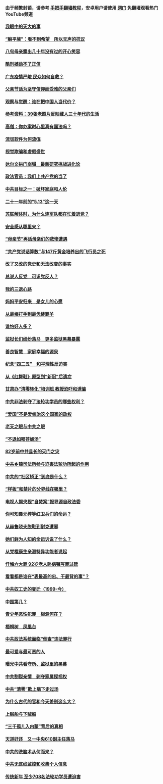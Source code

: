 #### 由于频繁封锁，请参考 [手把手翻墙教程](https://github.com/gfw-breaker/guides/wiki/)，安卓用户请使用 [网门](https://github.com/gfw-breaker/nogfw/blob/master/dl.md?t=07050200) 免翻墙观看热门YouTube频道 

#### [我眼中的天大的事](../pages/19/427619.md?t=07050200) 

#### [“躺平族”：看不到希望　所以无声的抗议](../pages/19/427464.md?t=07050200) 

#### [八旬母亲露出几十年没有过的开心笑容](../pages/19/427429.md?t=07050200) 

#### [酷刑撼动不了正信](../pages/19/427414.md?t=07050200) 

#### [广东疫情严峻 民众如何自救？](../pages/19/427311.md?t=07050200) 

#### [父亲节话为坚守信仰而受难的父亲们](../pages/19/427033.md?t=07050200) 

#### [观察与觉醒：谁在把中国人当代价？](../pages/19/426987.md?t=07050200) 

#### [参考资料：39张老照片反映藏人三十年代的生活](../pages/19/426471.md?t=07050200) 

#### [高僧：你办案时心里真有国法吗？](../pages/19/426530.md?t=07050200) 

#### [流氓软件为何流氓](../pages/19/426531.md?t=07050200) 

#### [视觉欺骗和虚假盛世](../pages/19/426443.md?t=07050200) 

#### [达尔文拱门崩塌　最新研究挑战进化论](../pages/19/426009.md?t=07050200) 

#### [政法官员：我们上共产党的当了](../pages/19/425351.md?t=07050200) 

#### [中共目标之一：破坏家庭和人伦](../pages/19/424454.md?t=07050200) 

#### [二十一年前的“5.13”这一天](../pages/19/424814.md?t=07050200) 

#### [苏联解体时，为什么连军队都在忙着退党？](../pages/19/424335.md?t=07050200) 

#### [安全感从哪里来？](../pages/19/424336.md?t=07050200) 

#### [“母亲节”再话母亲们的悲惨遭遇](../pages/19/424234.md?t=07050200) 

#### [“共产党说话算数”与147斤黄金培养出的飞行员之死](../pages/19/424115.md?t=07050200) 

#### [改了又改的党史和无法改变的事实](../pages/19/424037.md?t=07050200) 

#### [总说人反党　可识党反人？](../pages/19/423820.md?t=07050200) 

#### [我的三退心路](../pages/19/423876.md?t=07050200) 

#### [妈妈平安归来　是女儿的心愿](../pages/19/423947.md?t=07050200) 

#### [从最棒打手到最优替罪羊](../pages/19/423819.md?t=07050200) 

#### [谁怕好人多？](../pages/19/423774.md?t=07050200) 

#### [监狱长们纷纷落马　更多监狱黑幕暴露](../pages/19/423787.md?t=07050200) 

#### [善良智慧　家庭幸福的源泉](../pages/19/423632.md?t=07050200) 

#### [纪念“四二五”　和平理性反迫害](../pages/19/423660.md?t=07050200) 

#### [从《红舞鞋》原型到“新冠”后遗症](../pages/19/423509.md?t=07050200) 

#### [甘肃办“清零转化”培训班 教授恐吓和诱骗](../pages/19/423498.md?t=07050200) 

#### [中共非法剥夺了法轮功学员的哪些权利？](../pages/19/423392.md?t=07050200) 

#### [“爱国”不是爱统治这个国家的政权](../pages/19/423029.md?t=07050200) 

#### [老天之眼与中共之眼](../pages/19/423378.md?t=07050200) 

#### [“不退如喝苍蝇汤”](../pages/19/423287.md?t=07050200) 

#### [82岁前中共县长的灭门之灾](../pages/19/423055.md?t=07050200) 

#### [中共乡镇司法所参与迫害法轮功所起的作用](../pages/19/423064.md?t=07050200) 

#### [中共的“社区矫正”到底是什么？](../pages/19/422870.md?t=07050200) 

#### [“样板”和禁片的分界线在哪里？](../pages/19/422704.md?t=07050200) 

#### [电视人揭央视“自焚案”报导源自政法委](../pages/19/422770.md?t=07050200) 

#### [你可知聂元梓等红卫兵们的命运？](../pages/19/422848.md?t=07050200) 

#### [从赫鲁晓夫脱鞋到耐克遭邪](../pages/19/422826.md?t=07050200) 

#### [她们鲜为人知的命运诉说了什么？](../pages/19/422754.md?t=07050200) 

#### [从党棍康生亲测特异功能者说起](../pages/19/422657.md?t=07050200) 

#### [忏悔六大罪 92岁老人卧病嘱写罪过碑](../pages/19/422750.md?t=07050200) 

#### [看看都是谁在“表最高的忠、干最背的事”？](../pages/19/422703.md?t=07050200) 

#### [中共奴工史的变迁（1999-今）](../pages/19/422656.md?t=07050200) 

#### [中国第几？](../pages/19/422496.md?t=07050200) 

#### [青少年恶性犯罪　根源何在？](../pages/19/422449.md?t=07050200) 

#### [梧桐树　凤凰台](../pages/19/422442.md?t=07050200) 

#### [中共政法系统面临“倒查”违法罪行](../pages/19/422497.md?t=07050200) 

#### [最可爱与最可恶的人](../pages/19/422448.md?t=07050200) 

#### [曝光中共看守所、监狱里的黑幕](../pages/19/422390.md?t=07050200) 

#### [中共割裂亲情　剥夺家属探视权](../pages/19/422364.md?t=07050200) 

#### [中共“清零”欺上瞒下走过场](../pages/19/422306.md?t=07050200) 

#### [为什么古代的官和今天差别这么大？](../pages/19/422228.md?t=07050200) 

#### [上贼船与下贼船](../pages/19/422276.md?t=07050200) 

#### [“三千孤儿入内蒙”背后的真相](../pages/19/422229.md?t=07050200) 

#### [天道好还　又一中央610副主任落马](../pages/19/422155.md?t=07050200) 

#### [中共的洗脑术从何而来？](../pages/19/422154.md?t=07050200) 

#### [中共无底线监控和收集个人信息](../pages/19/422039.md?t=07050200) 

#### [传统新年 至少708名法轮功学员遭迫害](../pages/19/421946.md?t=07050200) 

